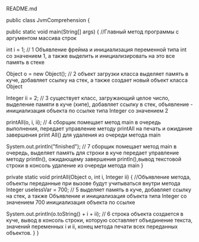 README.md

public class JvmComprehension {

public static void main(String[] args) { //Главный метод программы 
с аргументом массива строк

int i = 1; // 1 Объявление фрейма и инициализация переменной типа int со значением 1, 
а также выделить и инициализировать на это все память в стеке

Object o = new Object(); // 2 объект загрузки класса выделяет память в куче, добавляет ссылку на стек, 
а также создает новый объект класса Object

Integer ii = 2; // 3 существует класс, загружающий целое число, выделение памяти в куче (хипе),
добавляет ссылку в стек, объявление - инициализация объекта по ссылке типа Integer со значением 2

printAll(o, i, ii); // 4 сборщик помещает метод main в очередь выполнения, передает управление методу printAll на печать и 
ожидание завершения print All() для удаления из очереди метода main

System.out.println("finished"); // 7 сборщик помещает метод main в очередь, выделяет память для строки в куче
передает управление методу println(), ожидающему завершения println(),вывод текстовой строки в консоль
удаление из очереди метода main
}

private static void printAll(Object o, int i, Integer ii) { //Объявление метода, объекты переданные при вызове будут учитываться внутри метода   
Integer uselessVar = 700; // 5 выделяет память в куче, добавляет ссылку на стек, а также Объявление и инициализация объекта типа Integer со значением 700 инициализация объекта по ссылке

System.out.println(o.toString() + i + ii); // 6 строка объекта создается в куче, вывод в консоль строки, которую составляет объединение текста, значений переменных i и ii, конец метода печати всех переданных объектов.
}
}
